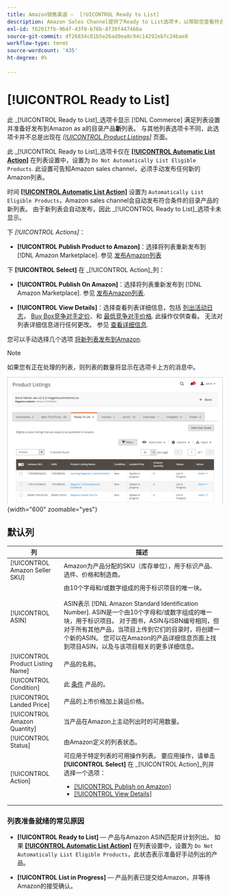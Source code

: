 ```yaml
---
title: Amazon销售渠道 —  [!UICONTROL Ready to List]
description: Amazon Sales Channel提供了Ready to List选项卡，以帮助您查看符合条件但未自动列出的Commerce产品。
exl-id: f62017fb-964f-43f0-b76b-8f39f447466a
source-git-commit: df26834c81b5e26ad0ea8c94c14292eb7c24bae8
workflow-type: tm+mt
source-wordcount: '435'
ht-degree: 0%

---
```


# [!UICONTROL Ready to List]

此 _[!UICONTROL Ready to List]_选项卡显示 [!DNL Commerce] 满足列表设置并准备好发布到Amazon as a的目录产品&#x200B;**新**列表。 与其他列表选项卡不同，此选项卡并不总是出现在 [_[!UICONTROL Product Listings]_](./managing-product-listings.md) 页面。

此 _[!UICONTROL Ready to List]_选项卡仅在 [**[!UICONTROL Automatic List Action]**](./product-listing-actions.md) 在列表设置中，设置为 `Do Not Automatically List Eligible Products`. 此设置可告知Amazon sales channel，必须手动发布任何新的Amazon列表。

时间 [**[!UICONTROL Automatic List Action]**](./product-listing-actions.md) 设置为 `Automatically List Eligible Products`，Amazon sales channel会自动发布符合条件的目录产品的新列表。 由于新列表会自动发布，因此 _[!UICONTROL Ready to List]_选项卡未显示。

下 _[!UICONTROL Actions]_：

- **[!UICONTROL Publish Product to Amazon]**：选择将列表重新发布到 [!DNL Amazon Marketplace]. 参见 [发布Amazon列表](./publish-listings-manually.md)

下 **[!UICONTROL Select]** 在 _[!UICONTROL Action]_列：

- **[!UICONTROL Publish On Amazon]**：选择将列表重新发布到 [!DNL Amazon Marketplace]. 参见 [发布Amazon列表](./publish-listings-manually.md).

- **[!UICONTROL View Details]**：选择查看列表详细信息，包括 [列出活动日志](./product-listing-details.md#listing-activity-log)， [Buy Box竞争对手定价](./product-listing-details.md#buy-box-competitor-pricing)、和 [最低竞争对手价格](./product-listing-details.md#lowest-competitor-pricing). 此操作仅供查看。 无法对列表详细信息进行任何更改。 参见 [查看详细信息](./product-listing-details.md).

您可以手动选择几个选项 [将新列表发布到Amazon](./publish-listings-manually.md).

>[!NOTE]
>如果您有正在处理的列表，则列表的数量将显示在选项卡上方的消息中。

![准备列出](assets/amazon-ready-to-list.png){width="600" zoomable="yes"}

## 默认列

| 列 | 描述 |
|---|---|
| [!UICONTROL Amazon Seller SKU] | Amazon为产品分配的SKU（库存单位），用于标识产品、选件、价格和制造商。 |
| [!UICONTROL ASIN] | 由10个字母和/或数字组成的用于标识项目的唯一块。<br><br>ASIN表示 [!DNL Amazon Standard Identification Number]. ASIN是一个由10个字母和/或数字组成的唯一块，用于标识项目。 对于图书，ASIN与ISBN编号相同，但对于所有其他产品，当项目上传到它们的目录时，将创建一个新的ASIN。 您可以在Amazon的产品详细信息页面上找到项目ASIN，以及与该项目相关的更多详细信息。 |
| [!UICONTROL Product Listing Name] | 产品的名称。 |
| [!UICONTROL Condition] | 此 [条件](./product-listing-condition.md) 产品的。 |
| [!UICONTROL Landed Price] | 产品的上市价格加上装运价格。 |
| [!UICONTROL Amazon Quantity] | 当产品在Amazon上主动列出时的可用数量。 |
| [!UICONTROL Status] | 由Amazon定义的列表状态。 |
| [!UICONTROL Action] | 可应用于特定列表的可用操作列表。 要应用操作，请单击 **[!UICONTROL Select]** 在 _[!UICONTROL Action]_列并选择一个选项：<ul><li>[[!UICONTROL Publish on Amazon]](./publish-listings-manually.md)</li><li>[[!UICONTROL View Details]](./product-listing-details.md)</li></ul> |

### 列表准备就绪的常见原因

- **[!UICONTROL Ready to List]**  — 产品与Amazon ASIN匹配并计划列出。 如果 [**[!UICONTROL Automatic List Action]**](./product-listing-actions.md) 在列表设置中，设置为 `Do Not Automatically List Eligible Products`，此状态表示准备好手动列出的产品。

- **[!UICONTROL List in Progress]**  — 产品列表已提交给Amazon，并等待Amazon的接受确认。
